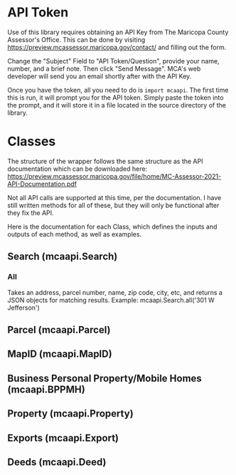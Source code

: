 # API Token

Use of this library requires obtaining an API Key from
The Maricopa County Assessor's Office. This can be done by
visiting https://preview.mcassessor.maricopa.gov/contact/
and filling out the form.

Change the "Subject" Field to "API Token/Question",
provide your name, number, and a brief note. Then click
"Send Message". MCA's web developer will send you an email
shortly after with the API Key.

Once you have the token, all you need to do is `import mcaapi`. The first time
this is run, it will prompt you for the API token. Simply paste the token into
the prompt, and it will store it in a file located in the source directory of
the library.

# Classes

The structure of the wrapper follows the same structure as the API documentation
which can be downloaded here: https://preview.mcassessor.maricopa.gov/file/home/MC-Assessor-2021-API-Documentation.pdf

Not all API calls are supported at this time, per the documentation. I have still
written methods for all of these, but they will only be functional after they fix
the API.

Here is the documentation for each Class, which defines the inputs and outputs of each method, as well as examples.

## Search (mcaapi.Search)
### All
Takes an address, parcel number, name, zip code, city, etc, and returns a JSON objects for matching results.
        Example: mcaapi.Search.all('301 W Jefferson')
    
## Parcel (mcaapi.Parcel)

## MapID (mcaapi.MapID)

## Business Personal Property/Mobile Homes (mcaapi.BPPMH)

## Property (mcaapi.Property)

## Exports (mcaapi.Export)

## Deeds (mcaapi.Deed)
